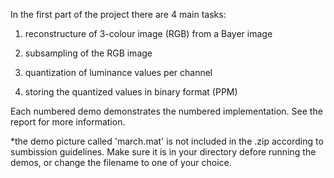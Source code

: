 In the first part of the project there are 4 main tasks:

1) reconstructure of 3-colour image (RGB) from a Bayer image

2) subsampling of the RGB image

3) quantization of luminance values ​​per channel

4) storing the quantized values ​​in binary format (PPM)

Each numbered demo demonstrates the numbered implementation. See the report for more information. 
 
*the demo picture called 'march.mat' is not included in the .zip according to sumbission guidelines. Make sure it is in your directory defore running
the demos, or change the filename to one of your choice. 
